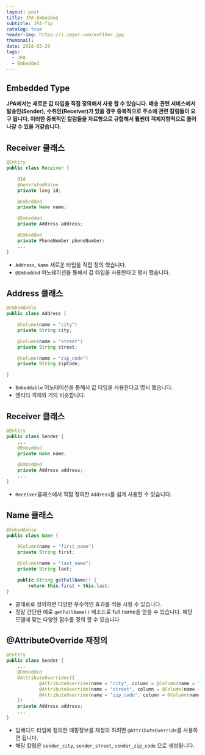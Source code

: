 ```yaml
---
layout: post
title: JPA-Embedded
subtitle: JPA-Tip
catalog: true
header-img: https://i.imgur.com/avC1Xor.jpg
thumbnail:
date: 2018-03-29
tags:
  - JPA
  - Embedded
---
```


## Embedded Type

**JPA에서는 새로운 값 타입을 직접 정의해서 사용 할 수 있습니다. 배송 관련 서비스에서 발송인(Sender), 수취인(Receiver)가 있을 경우 중복적으로 주소에 관련 칼럼들이 요구 됩니다. 이러한 중복적인 칼럼들을 자료형으로 규합해서 훨씬더 객체지향적으로 풀어 나갈 수 있을 거같습니다.**

## Receiver 클래스
```java
@Entity
public class Receiver {

    @Id
    @GeneratedValue
    private long id;

    @Embedded
    private Name name;

    @Embedded
    private Address address;

    @Embedded
    private PhoneNumber phoneNumber;
    ...
}
```

* `Address`, `Name` 새로운 타입을 직접 정의 했습니다.
* `@Embedded` 어노테이션을 통해서 값 타입을 사용한다고 명시 했습니다.

## Address 클래스
```java
@Embeddable
public class Address {

    @Column(name = "city")
    private String city;

    @Column(name = "street")
    private String street;

    @Column(name = "zip_code")
    private String zipCode;

}
```
* `Embeddable` 어노테이션을 통해서 값 타입을 사용한다고 명시 했습니다.
* 엔티티 객체와 거의 비슷합니다.


## Receiver 클래스
```java
@Entity
public class Sender {
    ...
    @Embedded
    private Name name;

    @Embedded
    private Address address;
    ...
}
```
* `Receiver`클래스에서 직접 정의한 `Address`를 쉽게 사용할 수 있습니다.

## Name 클래스
```java
@Embeddable
public class Name {

    @Column(name = "first_name")
    private String first;

    @Column(name = "last_name")
    private String last;

    public String getFullName() {
        return this.first + this.last;
}
```
* 클래로로 정의하면 다양한 부수적인 효과를 적용 시킬 수 있습니다.
* 정말 간단한 예로 `getFullName()` 메소드로 full name을 얻을 수 있습니다. 해당 모델에 맞는 다양한 함수를 정의 할 수 있습니다.

## @AttributeOverride 재정의

```java
@Entity
public class Sender {
    ...
    @Embedded
    @AttributeOverrides({
            @AttributeOverride(name = "city", column = @Column(name = "sender_city")),
            @AttributeOverride(name = "street", column = @Column(name = "sender_street")),
            @AttributeOverride(name = "zip_code", column = @Column(name = "sender_zip_code"))
    })
    private Address address;
    ...
}
```
* 임베디드 타입에 정의한 매핑정보를 재정의 하려면 `@AttributeOverride`를 사용하면 됩니다.
* 해당 칼럼은 `sender_city`, `sender_street`, `sender_zip_code` 으로 생성됩니다.